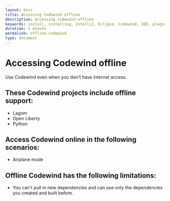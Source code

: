 ```yaml
---
layout: docs
title: Accessing Codewind offline
description: Accessing Codewind offline
keywords: install, installing, IntelliJ, Eclipse, Codewind, IDE, plugin, plug-in, settings, creating, project, projects, template, code change, edit, edits, application, removing
duration: 1 minute
permalink: offline-codewind
type: document
---
```


# Accessing Codewind offline
Use Codewind even when you don't have internet access.

## These Codewind projects include offline support:
- Lagom
- Open Liberty
- Python

## Access Codewind online in the following scenarios:
- Airplane mode

## Offline Codewind has the following limitations:
- You can't pull in new dependencies and can use only the dependencies you created and built before.